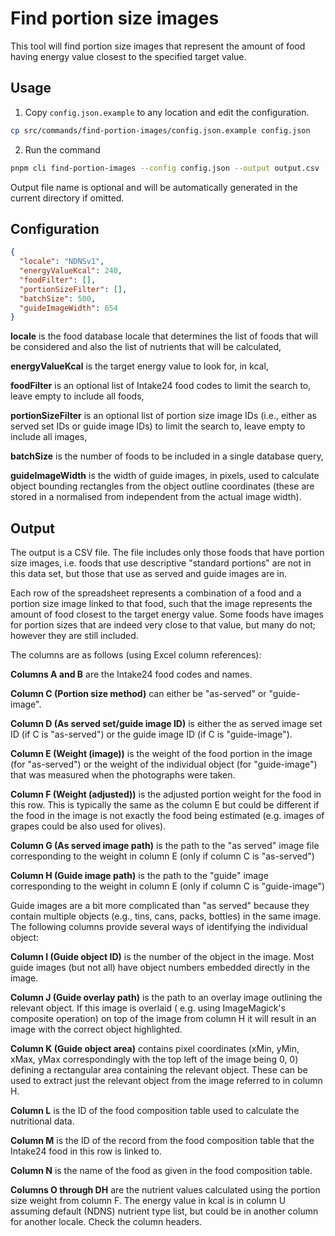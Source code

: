 # Find portion size images

This tool will find portion size images that represent the amount of food having energy value closest to the specified
target value.

## Usage

1. Copy `config.json.example` to any location and edit the configuration.

```sh
cp src/commands/find-portion-images/config.json.example config.json
```

2. Run the command

```sh
pnpm cli find-portion-images --config config.json --output output.csv
```

Output file name is optional and will be automatically generated in the current directory if omitted.

## Configuration

```json
{
  "locale": "NDNSv1",
  "energyValueKcal": 240,
  "foodFilter": [],
  "portionSizeFilter": [],
  "batchSize": 500,
  "guideImageWidth": 654
}
```

**locale** is the food database locale that determines the list of foods that will be considered and also the list of
nutrients that will be calculated,

**energyValueKcal** is the target energy value to look for, in kcal,

**foodFilter** is an optional list of Intake24 food codes to limit the search to, leave empty to include all foods,

**portionSizeFilter** is an optional list of portion size image IDs (i.e., either as served set IDs or guide image IDs)
to limit the search to, leave empty to include all images,

**batchSize** is the number of foods to be included in a single database query,

**guideImageWidth** is the width of guide images, in pixels, used to calculate object bounding rectangles from the
object outline coordinates (these are stored in a normalised from independent from the actual image width).

## Output

The output is a CSV file. The file includes only those foods that have portion size images, i.e. foods that use
descriptive "standard portions" are not in this data set, but those that use as served and guide images are in.

Each row of the spreadsheet represents a combination of a food and a portion size image linked to that food, such
that the image represents the amount of food closest to the target energy value. Some foods have images for portion
sizes that are indeed very close to that value, but many do not; however they are still included.

The columns are as follows (using Excel column references):

**Columns A and B** are the Intake24 food codes and names.

**Column C (Portion size method)** can either be "as-served" or "guide-image".

**Column D (As served set/guide image ID)** is either the as served image set ID (if C is "as-served") or the guide image
ID (if C is "guide-image").

**Column E (Weight (image))** is the weight of the food portion in the image (for "as-served") or the weight of the
individual object (for "guide-image") that was measured when the photographs were taken.

**Column F (Weight (adjusted))** is the adjusted portion weight for the food in this row. This is typically the same as the
column E but could be different if the food in the image is not exactly the food being estimated (e.g. images of grapes
could be also used for olives).

**Column G (As served image path)** is the path to the "as served" image file corresponding to the weight in column E (only
if column C is "as-served")

**Column H (Guide image path)** is the path to the "guide" image corresponding to the weight in column E (only if column C
is "guide-image")

Guide images are a bit more complicated than "as served" because they contain multiple objects (e.g., tins, cans, packs,
bottles) in the same image. The following columns provide several ways of identifying the individual object:

**Column I (Guide object ID)** is the number of the object in the image. Most guide images (but not all) have object numbers
embedded directly in the image.

**Column J (Guide overlay path)** is the path to an overlay image outlining the relevant object. If this image is overlaid (
e.g. using ImageMagick's composite operation) on top of the image from column H it will result in an image with the
correct object highlighted.

**Column K (Guide object area)** contains pixel coordinates (xMin, yMin, xMax, yMax correspondingly with the top left of the
image being 0, 0) defining a rectangular area containing the relevant object. These can be used to extract just the
relevant object from the image referred to in column H.

**Column L** is the ID of the food composition table used to calculate the nutritional data.

**Column M** is the ID of the record from the food composition table that the Intake24 food in this row is linked to.

**Column N** is the name of the food as given in the food composition table.

**Columns O through DH** are the nutrient values calculated using the portion size weight from column F. The energy value in
kcal is in column U assuming default (NDNS) nutrient type list, but could be in another column for another locale. Check
the column headers.
